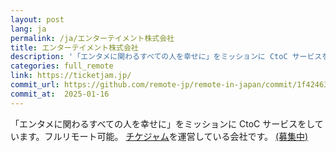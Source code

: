 ```yaml
---
layout: post
lang: ja
permalink: /ja/エンターテイメント株式会社
title: エンターテイメント株式会社
description: '「エンタメに関わるすべての人を幸せに」をミッションに CtoC サービスをしています。フルリモート可能。 チケジャムを運営している会社です。 (募集中)'
categories: full_remote
link: https://ticketjam.jp/
commit_url: https://github.com/remote-jp/remote-in-japan/commit/1f42463fa278ec6976af90175ef27509a22908f0
commit_at:  2025-01-16
---
```


<p>「エンタメに関わるすべての人を幸せに」をミッションに CtoC サービスをしています。フルリモート可能。 <a href="https://ticketjam.jp/">チケジャム</a>を運営している会社です。 <a href="https://www.wantedly.com/companies/company_4177370">(募集中)</a></p>
